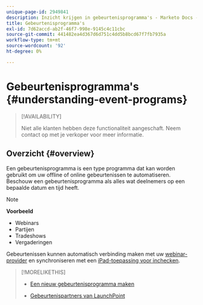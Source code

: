 ```yaml
---
unique-page-id: 2949841
description: Inzicht krijgen in gebeurtenisprogramma's - Marketo Docs - productdocumentatie
title: Gebeurtenisprogramma's
exl-id: 7d62accd-ab2f-46f7-998e-9145c4c11cbc
source-git-commit: 441482ea4d367d6d751c4dd5b8bcd67f7fb7935a
workflow-type: tm+mt
source-wordcount: '92'
ht-degree: 0%

---
```


# Gebeurtenisprogramma&#39;s {#understanding-event-programs}

>[!AVAILABILITY]
>
>Niet alle klanten hebben deze functionaliteit aangeschaft. Neem contact op met je verkoper voor meer informatie.

## Overzicht {#overview}

Een gebeurtenisprogramma is een type programma dat kan worden gebruikt om uw offline of online gebeurtenissen te automatiseren. Beschouw een gebeurtenisprogramma als alles wat deelnemers op een bepaalde datum en tijd heeft.

>[!NOTE]
>
>**Voorbeeld**
>
>* Webinars
>* Partijen
>* Tradeshows
>* Vergaderingen


Gebeurtenissen kunnen automatisch verbinding maken met uw [webinar-provider](launchpoint-event-partners.md) en synchroniseren met een [iPad-toepassing voor inchecken](/help/marketo/product-docs/core-marketo-concepts/mobile-apps/event-check-in/check-people-into-your-event-from-your-tablet.md).

>[!MORELIKETHIS]
>
>* [Een nieuw gebeurtenisprogramma maken](/help/marketo/product-docs/demand-generation/events/understanding-events/create-a-new-event-program.md)
>
>* [Gebeurtenispartners van LaunchPoint](/help/marketo/product-docs/demand-generation/events/understanding-events/event-partners.md)

